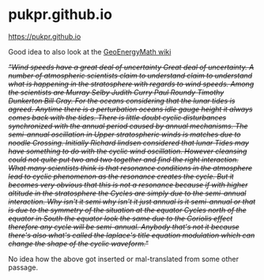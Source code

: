 # pukpr.github.io

https://pukpr.github.io

Good idea to also look at the [GeoEnergyMath wiki](https://github.com/pukpr/GeoEnergyMath/wiki)

<i><s>"Wind speeds have a great deal of uncertainty Great deal of uncertainty. A number of atmospheric scientists claim to understand claim to understand what is happening in the stratosphere with regards to wind speeds. Among the scientists are Murray Selby Judith Curry Paul Roundy Timothy Dunkerton Bill Gray. For the oceans considering that the lunar tides is agreed. Anytime there is a perturbation oceans idle gauge height it always comes back with the tides. There is little doubt cyclic disturbances synchronized with the annual period caused by annual mechanisms. The semi-annual oscillation in Upper stratospheric winds is matches due to noodle Crossing. Initially Richard lindsen considered that lunar Tides may have something to do with the cyclic wind oscillation. However cleansing could not quite put two and two together and find the right interaction. What many scientists think is that resonance conditions in the atmosphere lead to cyclic phenomenon as the resonance creates the cycle. But it becomes very obvious that this is not a resonance because if with higher altitude in the stratosphere the Cycles are simply due to the semi-annual interaction. Why isn't it semi why isn't it just annual is it semi-annual or that is due to the symmetry of the situation at the equator Cycles north of the equator in South the equator look the same due to the Coriolis effect therefore any cycle will be semi-annual. Anybody that's not it because there's also what's called the laplace's title equation modulation which can change the shape of the cyclic waveform."</s></i>

No idea how the above got inserted or mal-translated from some other passage.

